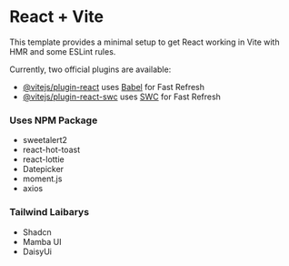 # React + Vite

This template provides a minimal setup to get React working in Vite with HMR and some ESLint rules.

Currently, two official plugins are available:

- [@vitejs/plugin-react](https://github.com/vitejs/vite-plugin-react/blob/main/packages/plugin-react/README.md) uses [Babel](https://babeljs.io/) for Fast Refresh
- [@vitejs/plugin-react-swc](https://github.com/vitejs/vite-plugin-react-swc) uses [SWC](https://swc.rs/) for Fast Refresh

### Uses NPM Package

- sweetalert2
- react-hot-toast
- react-lottie
- Datepicker
- moment.js
- axios

### Tailwind Laibarys

- Shadcn
- Mamba UI
- DaisyUi
